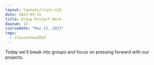 ```yaml
---
layout: layouts/class.njk
date: 2023-05-15
title: Group Project Work
daynum: 13
coursedate: "May 15, 2023"
tags:
  - classnotes202X
---
```


Today we'll break into groups and focus on pressing forward with our projects.
